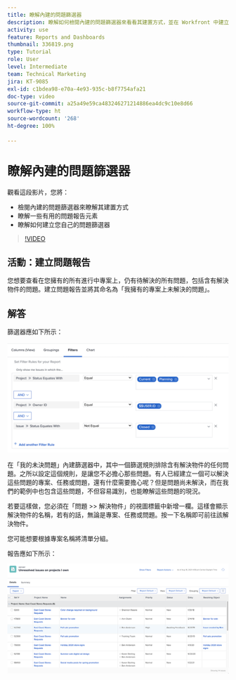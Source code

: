 ```yaml
---
title: 瞭解內建的問題篩選器
description: 瞭解如何檢閱內建的問題篩選器來看看其建置方式，並在 Workfront 中建立自己的問題篩選器。
activity: use
feature: Reports and Dashboards
thumbnail: 336819.png
type: Tutorial
role: User
level: Intermediate
team: Technical Marketing
jira: KT-9085
exl-id: c1bdea98-e70a-4e93-935c-b8f7754afa21
doc-type: video
source-git-commit: a25a49e59ca483246271214886ea4dc9c10e8d66
workflow-type: ht
source-wordcount: '268'
ht-degree: 100%

---
```


# 瞭解內建的問題篩選器

觀看這段影片，您將：

* 檢閱內建的問題篩選器來瞭解其建置方式
* 瞭解一些有用的問題報告元素
* 瞭解如何建立您自己的問題篩選器

>[!VIDEO](https://video.tv.adobe.com/v/336819/?quality=12&learn=on)

## 活動：建立問題報告

您想要查看在您擁有的所有進行中專案上，仍有待解決的所有問題，包括含有解決物件的問題。建立問題報告並將其命名為「我擁有的專案上未解決的問題」。

## 解答

篩選器應如下所示：

![影像顯示建立問題篩選器的畫面](assets/opening-built-in-issue-filters-1.png)

在「我的未決問題」內建篩選器中，其中一個篩選規則排除含有解決物件的任何問題。之所以設定這個規則，是讓您不必擔心那些問題。有人已經建立一個可以解決這些問題的專案、任務或問題，還有什麼需要擔心呢？但是問題尚未解決，而在我們的範例中也包含這些問題，不但容易識別，也能瞭解這些問題的現況。

若要這樣做，您必須在「問題 >> 解決物件」的視圖標籤中新增一欄。這樣會顯示解決物件的名稱，若有的話，無論是專案、任務或問題。按一下名稱即可前往該解決物件。

您可能想要根據專案名稱將清單分組。

報告應如下所示：

![影像顯示問題報告](assets/opening-built-in-issue-filters-2.png)
